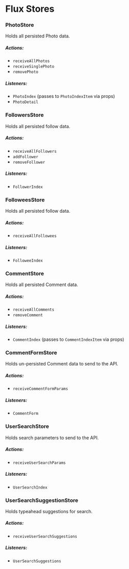 # Flux Stores

### PhotoStore

Holds all persisted Photo data.

##### Actions:
- `receiveAllPhotos`
- `receiveSinglePhoto`
- `removePhoto`

##### Listeners:
- `PhotoIndex` (passes to `PhotoIndexItem` via props)
- `PhotoDetail`

### FollowersStore

Holds all persisted follow data.
<!-- split into two stores!! -->
##### Actions:
- `receiveAllFollowers`
- `addFollower`
- `removeFollower`

##### Listeners:
- `FollowerIndex`




### FolloweesStore

Holds all persisted follow data.
<!-- split into two stores!! -->
##### Actions:

- `receiveAllFollowees`

##### Listeners:
- `FolloweeIndex`



### CommentStore

Holds all persisted Comment data.

##### Actions:
- `receiveAllComments`
- `removeComment`

##### Listeners:
- `CommentIndex` (passes to `CommentIndexItem` via props)

### CommentFormStore

Holds un-persisted Comment data to send to the API.

##### Actions:
- `receiveCommentFormParams`

##### Listeners:
- `CommentForm`




### UserSearchStore

Holds search parameters to send to the API.

##### Actions:
- `receiveUserSearchParams`

##### Listeners:
- `UserSearchIndex`

### UserSearchSuggestionStore

Holds typeahead suggestions for search.

##### Actions:
- `receiveUserSearchSuggestions`

##### Listeners:
- `UserSearchSuggestions`
